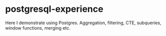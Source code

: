 # postgresql-experience
Here I demonstrate using Postgres. Aggregation, filtering, CTE, subqueries, window functions, merging etc.
